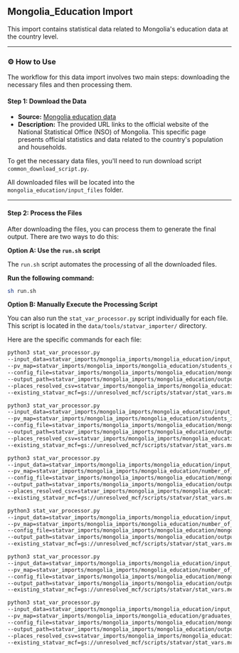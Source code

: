## Mongolia_Education Import

This import contains statistical data related to Mongolia's education data at the country level.

-----

### ⚙️ How to Use

The workflow for this data import involves two main steps: downloading the necessary files and then processing them.

#### Step 1: Download the Data

- **Source:** [Mongolia education data](https://www.1212.mn/en/statcate)
- **Description:** The provided URL links to the official website of the National Statistical Office (NSO) of Mongolia. This specific page presents official statistics and data related to the country's population and households.

To get the necessary data files, you'll need to run download script `common_download_script.py`.

All downloaded files will be located into the `mongolia_education/input_files` folder.

-----

#### Step 2: Process the Files

After downloading the files, you can process them to generate the final output. There are two ways to do this:

**Option A: Use the `run.sh` script**

The `run.sh` script automates the processing of all the downloaded files.

**Run the following command:**

```bash
sh run.sh
```

**Option B: Manually Execute the Processing Script**

You can also run the `stat_var_processor.py` script individually for each file. This script is located in the `data/tools/statvar_importer/` directory.

Here are the specific commands for each file:

```bash
python3 stat_var_processor.py
--input_data=statvar_imports/mongolia_imports/mongolia_education/input_files/students_of_universities_and_colleges_by_professional_field .csv
--pv_map=statvar_imports/mongolia_imports/mongolia_education/students_of_universities_and_colleges_by_professional_field _pvmap.csv
--config_file=statvar_imports/mongolia_imports/mongolia_education/mongolia_metadata.csv
--output_path=statvar_imports/mongolia_imports/mongolia_education/output_files/students_of_universities_and_colleges_by_professional_field _output
--places_resolved_csv=statvar_imports/mongolia_imports/mongolia_education/mongolia_place_resolver.csv 
--existing_statvar_mcf=gs://unresolved_mcf/scripts/statvar/stat_vars.mcf
```

```bash
python3 stat_var_processor.py
--input_data=statvar_imports/mongolia_imports/mongolia_education/input_files/students_in_teritary_educational_institutions_by_sex_and_educational_degree.csv
--pv_map=statvar_imports/mongolia_imports/mongolia_education/students_in_teritary_educational_institutions_by_sex_and_educational_degree_pvmap.csv
--config_file=statvar_imports/mongolia_imports/mongolia_education/mongolia_metadata.csv
--output_path=statvar_imports/mongolia_imports/mongolia_education/output_files/students_in_teritary_educational_institutions_by_sex_and_educational_degree_output
--places_resolved_csv=statvar_imports/mongolia_imports/mongolia_education/mongolia_place_resolver.csv 
--existing_statvar_mcf=gs://unresolved_mcf/scripts/statvar/stat_vars.mcf
```

```bash
python3 stat_var_processor.py
--input_data=statvar_imports/mongolia_imports/mongolia_education/input_files/number_of_students_in_universities_and_colleges_by_region.csv
--pv_map=statvar_imports/mongolia_imports/mongolia_education/number_of_students_in_universities_and_colleges_by_region_pvmap.csv
--config_file=statvar_imports/mongolia_imports/mongolia_education/mongolia_metadata.csv
--output_path=statvar_imports/mongolia_imports/mongolia_education/output_files/number_of_students_in_universities_and_colleges_by_region_output
--places_resolved_csv=statvar_imports/mongolia_imports/mongolia_education/mongolia_place_resolver.csv 
--existing_statvar_mcf=gs://unresolved_mcf/scripts/statvar/stat_vars.mcf
```

```bash
python3 stat_var_processor.py
--input_data=statvar_imports/mongolia_imports/mongolia_education/input_files/number_of_kindergartens_by_region.csv
--pv_map=statvar_imports/mongolia_imports/mongolia_education/number_of_kindergartens_by_region_pvmap.csv
--config_file=statvar_imports/mongolia_imports/mongolia_education/mongolia_metadata.csv
--output_path=statvar_imports/mongolia_imports/mongolia_education/output_files/number_of_kindergartens_by_region_output
--existing_statvar_mcf=gs://unresolved_mcf/scripts/statvar/stat_vars.mcf
```

```bash
python3 stat_var_processor.py
--input_data=statvar_imports/mongolia_imports/mongolia_education/input_files/number_of_full_time_teachers_in_universities_and_colleges_by_sex.csv
--pv_map=statvar_imports/mongolia_imports/mongolia_education/number_of_full_time_teachers_in_universities_and_colleges_by_sex_pvmap.csv
--config_file=statvar_imports/mongolia_imports/mongolia_education/mongolia_metadata.csv
--output_path=statvar_imports/mongolia_imports/mongolia_education/output_files/number_of_full_time_teachers_in_universities_and_colleges_by_sex_output 
--existing_statvar_mcf=gs://unresolved_mcf/scripts/statvar/stat_vars.mcf
```

```bash
python3 stat_var_processor.py
--input_data=statvar_imports/mongolia_imports/mongolia_education/input_files/graduates_of_universities_and_colleges_by_professional_field.csv
--pv_map=statvar_imports/mongolia_imports/mongolia_education/graduates_of_universities_and_colleges_by_professional_field_pvmap.csv
--config_file=statvar_imports/mongolia_imports/mongolia_education/mongolia_metadata.csv
--output_path=statvar_imports/mongolia_imports/mongolia_education/output_files/graduates_of_universities_and_colleges_by_professional_field_output
--places_resolved_csv=statvar_imports/mongolia_imports/mongolia_education/mongolia_place_resolver.csv 
--existing_statvar_mcf=gs://unresolved_mcf/scripts/statvar/stat_vars.mcf
```
